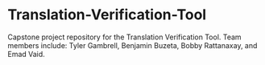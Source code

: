 # Translation-Verification-Tool
Capstone project repository for the Translation Verification Tool.  Team members include: Tyler Gambrell,  Benjamin Buzeta, Bobby Rattanaxay, and Emad Vaid.
